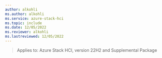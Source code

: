 ```yaml
---
author: alkohli
ms.author: alkohli
ms.service: azure-stack-hci
ms.topic: include
ms.date: 12/05/2022
ms.reviewer: alkohli
ms.lastreviewed: 12/05/2022
---
```


> Applies to: Azure Stack HCI, version 22H2 and Supplemental Package